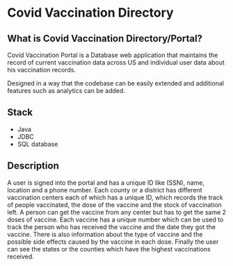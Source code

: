 # Covid Vaccination Directory

## What is Covid Vaccination Directory/Portal?
Covid Vaccination Portal is a Database web application that maintains the record of current vaccination data across US and individual user data about his vaccination records.

Designed in a way that the codebase can be easily extended and additional features such as analytics can be added.

## Stack
- Java
- JDBC
- SQL database
<!-- ## Features
- Dashboard 
- Authentication and Administration (Login and Authorizartion)
- Patient record entry form
- Eligibility Screening form
- RESTFul API Endpoints
- Zipcode Analytics -->

## Description

A user is signed into the portal and has a unique ID like (SSN), name, location and a phone number.
Each county or a district has different vaccination centers each of which has a unique ID, which records the track of people vaccinated, the dose of the vaccine and the stock of vaccination left.
A person can get the vaccine from any center but has to get the same 2 doses of vaccine.
Each vaccine has a unique number which can be used to track the person who has received the vaccine and the date they got the vaccine.
There is also information about the type of vaccine and the possible side effects caused by the vaccine in each dose. Finally the user can see  the states or the counties which have the highest vaccinations received.

<!-- ## How to build it?
1. Clone this repository in your local machine.
2. Install dependencies.
  ```
  pip install requirements.txt
  npm install
  ```
3. Make migrations and migrate the tables by running the following command:
  ```
  python core\manage.py migrate
  ```
4. Start the server by running the following command:
  ```
  python core\manange.py runserver
  ```
5. Open https://localhost:8000/ in browser to start using the Covid-Directory.
  

<!-- ![](https://komarev.com/ghpvc/?username=diamalab-cs480---course-project-covid19_vaccination&style=flat-square&color=blueviolet&label=Views) -->

